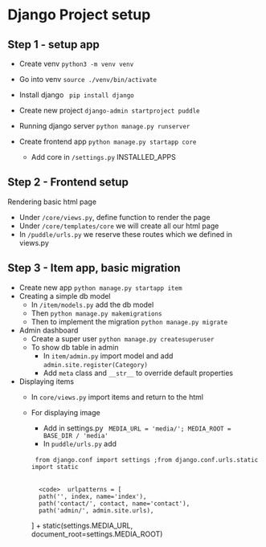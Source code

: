 # Django Project setup

## Step 1 - setup app
- Create venv
```python3 -m venv venv```
- Go into venv 
```source ./venv/bin/activate```
- Install django
``` pip install django```

- Create new project
```django-admin startproject puddle```

- Running django server 
```python manage.py runserver```

- Create frontend app
```python manage.py startapp core```
    - Add core in ```/settings.py``` INSTALLED_APPS

## Step 2 - Frontend setup
Rendering basic html page
* Under ```/core/views.py```, define function to render the page
* Under ```/core/templates/core``` we will create all our html page
* In ```/puddle/urls.py``` we reserve these routes which we defined in views.py

## Step 3 - Item app, basic migration
* Create new app ```python manage.py startapp item```
* Creating a simple db model
    * In ```/item/models.py``` add the db model
    * Then ```python manage.py makemigrations```
    * Then to implement the migration ```python manage.py migrate```
* Admin dashboard 
    * Create a super user ```python manage.py createsuperuser```
    * To show db table in admin 
        * In ```item/admin.py``` import model and add ```admin.site.register(Category)```
        * Add ```meta``` class and ```__str__``` to override default properties
* Displaying items
    * In ```core/views.py``` import items and return to the html
    * For displaying image
        * Add in settings.py ``` MEDIA_URL = 'media/';
                MEDIA_ROOT = BASE_DIR / 'media'``` 
        * In ```puddle/urls.py``` add 
        <br>
       <code> from django.conf import settings ;from django.conf.urls.static import static </code>
       <br>
       <br>

            <code>  urlpatterns = [
            path('', index, name='index'),
            path('contact/', contact, name='contact'),
            path('admin/', admin.site.urls),
        ] + static(settings.MEDIA_URL, document_root=settings.MEDIA_ROOT) </code>
